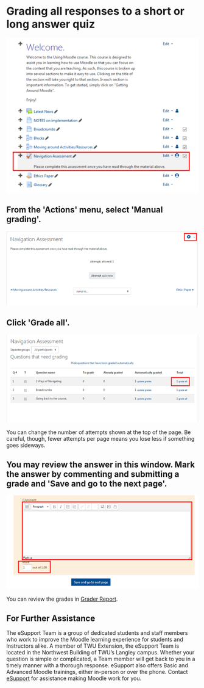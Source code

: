 # Grading all responses to a short or long answer quiz

![](../.gitbook/assets/answerquizzes-1.png)

## From the 'Actions' menu, select 'Manual grading'.

![](../.gitbook/assets/answerquizzes-2.png)

## Click 'Grade all'.

![](../.gitbook/assets/answerquizzes-3.png)

You can change the number of attempts shown at the top of the page. Be careful, though, fewer attempts per page means you lose less if something goes sideways.

## You may review the answer in this window. Mark the answer by commenting and submitting a grade and 'Save and go to the next page'.

![](../.gitbook/assets/answerquizzes-4.png)

You can review the grades in [Grader Report](https://twonline.gitbook.io/moodlefaq/gradebook/grader-report).

## For Further Assistance

The eSupport Team is a group of dedicated students and staff members who work to improve the Moodle learning experience for students and Instructors alike. A member of TWU Extension, the eSupport Team is located in the Northwest Building of TWU’s Langley campus. Whether your question is simple or complicated, a Team member will get back to you in a timely manner with a thorough response. eSupport also offers Basic and Advanced Moodle trainings, either in-person or over the phone. Contact [eSupport](https://trinitywestern.teamdynamix.com/TDClient/Requests/ServiceDet?ID=16141) for assistance making Moodle work for you.

